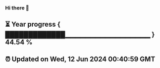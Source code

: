 ### Hi there 👋
⏳ Year progress { █████████████▁▁▁▁▁▁▁▁▁▁▁▁▁▁▁▁▁ } 44.54 %
---
⏰ Updated on Wed, 12 Jun 2024 00:40:59 GMT
---
